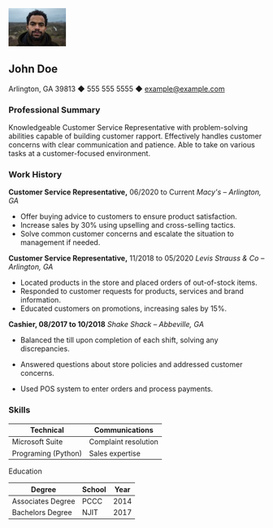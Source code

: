 <!--image-->
![john doe photo](johndoe.jpeg)
## John Doe

Arlington, GA 39813 ◆ 555 555 5555 ◆ example@example.com

### Professional Summary
Knowledgeable Customer Service Representative with problem-solving abilities capable of building customer rapport. Effectively handles customer concerns with clear communication and patience. Able to take on various tasks at a customer-focused environment.

### Work History
**Customer Service Representative,** 06/2020 to Current *Macy's – Arlington,  GA*
+ Offer buying advice to customers to ensure product satisfaction.
+ Increase sales by 30% using upselling and cross-selling tactics.
+ Solve common customer concerns and escalate the situation to management if needed.

**Customer Service Representative,** 11/2018 to 05/2020 *Levis Strauss & Co – Arlington, GA*
+ Located products in the store and placed orders of out-of-stock items.
+ Responded to customer requests for products, services and brand information.
+ Educated customers on promotions, increasing sales by 15%.

**Cashier, 08/2017 to 10/2018** *Shake Shack – Abbeville, GA*

+ Balanced the till upon completion of each shift, solving any discrepancies.

+ Answered questions about store policies and addressed customer concerns.

+ Used POS system to enter orders and process payments.

### Skills

| **Technical**       | **Communications**   |
| ------------------- | -------------------- |
| Microsoft Suite     | Complaint resolution |
| Programing (Python) | Sales expertise      |

Education

| **Degree**        | **School** | **Year** |
| ----------------- | ---------- | -------- |
| Associates Degree | PCCC       | 2014     |
| Bachelors Degree  | NJIT       | 2017     |